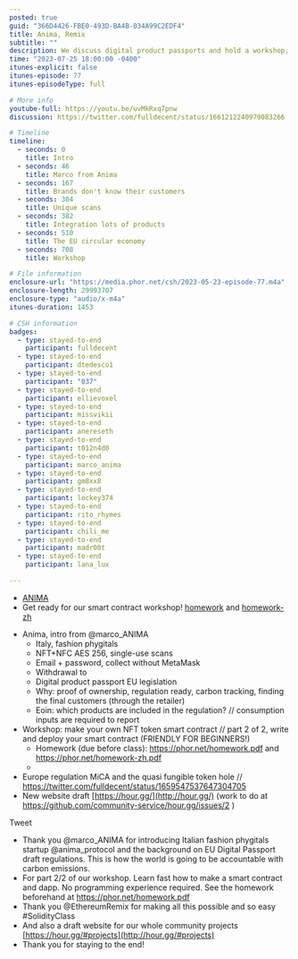 ```yaml
---
posted: true
guid: "366D4426-FBE0-493D-BA4B-034A99C2EDF4"
title: Anima, Remix
subtitle: ""
description: We discuss digital product passports and hold a workshop, write and launch their first smart contracts together. Thank you to @marco_ANIMA for introducing the Italian fashion phygitals startup @anima_protocol and the background on EU Digital Passport draft regulations. This is how the world is going to be accountable with carbon emissions. 
time: "2023-07-25 18:00:00 -0400"
itunes-explicit: false
itunes-episode: 77
itunes-episodeType: full

# More info
youtube-full: https://youtu.be/uvMkRxq7pnw
discussion: https://twitter.com/fulldecent/status/1661212240979083266

# Timeline
timeline:
  - seconds: 0
    title: Intro
  - seconds: 46
    title: Marco from Anima
  - seconds: 167
    title: Brands don't know their customers
  - seconds: 304
    title: Unique scans
  - seconds: 382
    title: Integration lots of products
  - seconds: 510
    title: The EU circular economy
  - seconds: 708
    title: Workshop

# File information
enclosure-url: "https://media.phor.net/csh/2023-05-23-episode-77.m4a"
enclosure-length: 29993707
enclosure-type: "audio/x-m4a"
itunes-duration: 1453

# CSH information
badges:
  - type: stayed-to-end
    participant: fulldecent
  - type: stayed-to-end
    participant: dtedesco1
  - type: stayed-to-end
    participant: "037"
  - type: stayed-to-end
    participant: ellievoxel
  - type: stayed-to-end
    participant: missvikii
  - type: stayed-to-end
    participant: anereseth
  - type: stayed-to-end
    participant: t012n4d0
  - type: stayed-to-end
    participant: marco_anima
  - type: stayed-to-end
    participant: gm8xx8
  - type: stayed-to-end
    participant: lockey374
  - type: stayed-to-end
    participant: rito_rhymes
  - type: stayed-to-end
    participant: chili_me
  - type: stayed-to-end
    participant: madr00t
  - type: stayed-to-end
    participant: lana_lux

---
```


- [ANIMA](https://twitter.com/marco_ANIMA)
- Get ready for our smart contract workshop! [homework](https://phor.net/homework.pdf) and [homework-zh](https://phor.net/homework-zh.pdf)

<!--end of quick notes-->

- Anima, intro from @marco_ANIMA
  - Italy, fashion phygitals
  - NFT+NFC AES 256, single-use scans
  - Email + password, collect without MetaMask
  - Withdrawal to 
  - Digital product passport EU legislation
  - Why: proof of ownership, regulation ready, carbon tracking, finding the final customers (through the retailer)
  - Eoin: which products are included in the regulation? // consumption inputs are required to report
- Workshop: make your own NFT token smart contract // part 2 of 2, write and deploy your smart contract (FRIENDLY FOR BEGINNERS!)
  - Homework (due before class): https://phor.net/homework.pdf and https://phor.net/homework-zh.pdf 
  - 
- Europe regulation MiCA and the quasi fungible token hole // https://twitter.com/fulldecent/status/1659547537647304705
- New website draft [https://hour.gg/](http://hour.gg/) (work to do at https://github.com/community-service/hour.gg/issues/2 )

Tweet

- Thank you @marco_ANIMA for introducing Italian fashion phygitals startup @anima_protocol and the background on EU Digital Passport draft regulations. This is how the world is going to be accountable with carbon emissions.
- For part 2/2 of our workshop. Learn fast how to make a smart contract and dapp. No programming experience required. See the homework beforehand at https://phor.net/homework.pdf
- Thank you @EthereumRemix for making all this possible and so easy #SolidityClass
- And also a draft website for our whole community projects [https://hour.gg/#projects](http://hour.gg/#projects)
- Thank you for staying to the end!